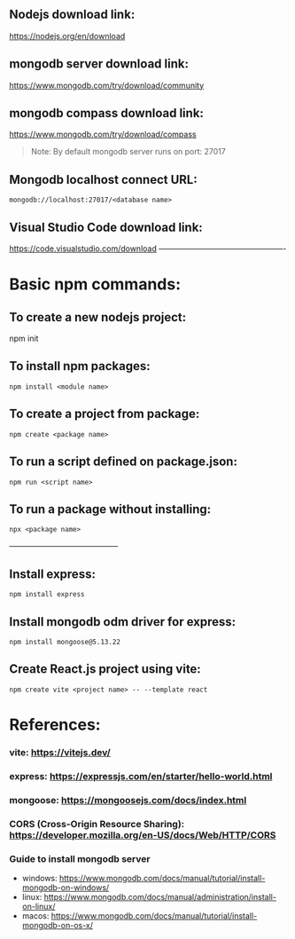 ## Nodejs download link:

https://nodejs.org/en/download

## mongodb server download link:

https://www.mongodb.com/try/download/community

## mongodb compass download link:

https://www.mongodb.com/try/download/compass

> Note: By default mongodb server runs on port: 27017

## Mongodb localhost connect URL:

`mongodb://localhost:27017/<database name>`


## Visual Studio Code download link:
https://code.visualstudio.com/download
————————————————-

# Basic npm commands:

## To create a new nodejs project:
npm init <project name>

## To install npm packages:
`npm install <module name>`

## To create a project from package:
`npm create <package name>`

## To run a script defined on package.json:
`npm run <script name>`

## To run a package without installing:
`npx <package name>`

——————————————

## Install express:
`npm install express`

## Install mongodb odm driver for express:
`npm install mongoose@5.13.22`


## Create React.js project using vite:
`npm create vite <project name> -- --template react`


# References:

### vite: https://vitejs.dev/
### express: https://expressjs.com/en/starter/hello-world.html
### mongoose: https://mongoosejs.com/docs/index.html
### CORS (Cross-Origin Resource Sharing): https://developer.mozilla.org/en-US/docs/Web/HTTP/CORS
### Guide to install mongodb server
- windows: https://www.mongodb.com/docs/manual/tutorial/install-mongodb-on-windows/
- linux: https://www.mongodb.com/docs/manual/administration/install-on-linux/
- macos: https://www.mongodb.com/docs/manual/tutorial/install-mongodb-on-os-x/